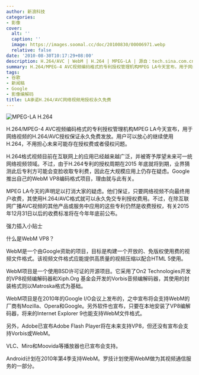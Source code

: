 ```yaml
---
author: 新浪科技
categories:
- 影像
cover:
  alt: ''
  caption: ''
  image: https://images.soomal.cc/doc/20100830/00006971.webp
  relative: false
date: '2010-08-30T10:17:29+08:00'
description: H.264/AVC | WebM | H.264 | MPEG-LA | 源自：tech.sina.com.cn | 版权：转载 |  平均/总评分：10.00/20
summary: H.264/MPEG-4 AVC视频编码格式的专利授权管理机构MPEG LA今天宣布，用于网络视频的H.264/AVC授权保证永久免费发放。用户可以放心的继续使用H.264，不用担心未来可能存在授权费或者侵权问题
tags:
- 谷歌
- 新闻稿
- Google
- 影像编解码
title: LA承诺H.264/AVC网络视频用授权永久免费
---
```


![MPEG-LA H.264](https://images.soomal.cc/doc/20100830/00006971.webp)



H.264/MPEG-4 AVC视频编码格式的专利授权管理机构MPEG LA今天宣布，用于网络视频的H.264/AVC授权保证永久免费发放。用户可以放心的继续使用H.264，不用担心未来可能存在授权费或者侵权问题。



H.264格式视频目前在互联网上的应用已经越来越广泛，并被寄予厚望未来可一统网络视频领域。不过，由于H.264专利的授权周期在2015 年底就将到期，业界猜测此后专利方可能会变脸收取专利费，因此在大规模应用上仍存在疑虑。Google推出自己的WebM VP8编码格式项目，理由就与此有关。



MPEG LA今天的声明足以打消大家的疑虑。他们保证，只要网络视频不向最终用户收费，其使用H.264/AVC格式就可以永久免交专利授权费用。不过，在除互联网广播AVC视频的其他产品或服务中应用的这些专利仍然是收费授权，有关2015年12月31日以后的收费标准将在今年年底前公布。



强力插入小贴士



什么是WebM VP8？

WebM是一个由Google资助的项目，目标是构建一个开放的、免版权使用费的视频文件格式。该视频文件格式应能提供高质量的视频压缩以配合HTML 5使用。

WebM项目是一个使用BSD许可证的开源项目。它采用了On2 Technologies开发的VP8视频编解码器和Xiph.Org 基金会开发的Vorbis音频编解码器，其使用的封装格式则以Matroska格式为基础。

WebM项目是在2010年的Google I/O会议上发布的，之中宣布将会支持WebM的厂商有Mozilla、Opera和Google。另外软件也宣布，只要在本地安装了VP8编解码器，将来的Internet Explorer 9也能支持WebM文件格式。

另外，Adobe已宣布Adobe Flash Player将在未来支持VP8，但还没有宣布会支持Vorbis或WebM。

VLC、Miro和Moovida等播放器也已宣布会支持。

Android计划在2010年第4季支持WebM。罗技计划使用WebM做为其视频通信服务的一部分。
